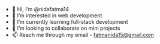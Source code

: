 - 👋 Hi, I’m @nidafatma14
- 👀 I’m interested in web development
- 🌱 I’m currently learning full-stack development
- 💞️ I’m looking to collaborate on mini projects 
- 📫 Reach me through my email - fatmanida15@gmail.com

<!---
nidafatma14/nidafatma14 is a ✨ special ✨ repository because its `README.md` (this file) appears on your GitHub profile.
You can click the Preview link to take a look at your changes.
--->
